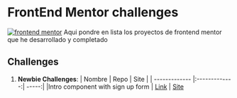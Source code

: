 # FrontEnd Mentor challenges

[![frontend mentor](https://miro.medium.com/max/1400/0*cfYEyKU7fH1Vz37c.png)](https://www.frontendmentor.io/home)
Aqui pondre en lista los proyectos de frontend mentor que he desarrollado y completado

## Challenges

1. **Newbie Challenges**:
    | Nombre    | Repo        | Site  |
    | ------------- |:-------------:| -----:|
    |Intro component with sign up form | [Link](https://github.com/SevroAuBarca/FEM-intro-with-signup) | [Site](https://condescending-curran-37ece4.netlify.app/)
